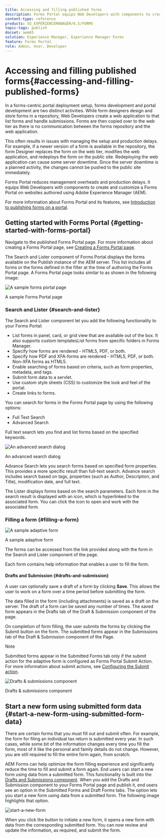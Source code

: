 ```yaml
---
title: Accessing and filling published forms
description: Forms Portal equips Web Developers with components to create and customize a Forms Portal on websites authored using Adobe Experience Manager (AEM).
content-type: reference
products: SG_EXPERIENCEMANAGER/6.5/FORMS
topic-tags: publish
docset: aem65
solution: Experience Manager, Experience Manager Forms
feature: Forms Portal
role: Admin, User, Developer
---
```

# Accessing and filling published forms{#accessing-and-filling-published-forms}

In a forms-centric portal deployment setup, forms development and portal development are two distinct activities. While form designers design and store forms in a repository, Web Developers create a web application to that list forms and handle submissions. Forms are then copied over to the web tier as there is no communication between the forms repository and the web application.

This often results in issues with managing the setup and production delays. For example, if a newer version of a form is available in the repository, the form Designer replaces the form on the web tier, modifies the web application, and redeploys the form on the public site. Redeploying the web application can cause some server downtime. Since the server downtime is a planned activity, the changes cannot be pushed to the public site immediately.

Forms Portal reduces management overheads and production delays. It equips Web Developers with components to create and customize a Forms Portal on websites authored using Adobe Experience Manager (AEM).

For more information about Forms Portal and its features, see [Introduction to publishing forms on a portal](/help/forms/using/introduction-publishing-forms.md).

## Getting started with Forms Portal {#getting-started-with-forms-portal}

Navigate to the published Forms Portal page. For more information about creating a Forms Portal page, see [Creating a Forms Portal page](../../forms/using/creating-form-portal-page.md).

The Search and Lister component of Forms Portal displays the forms available on the Publish instance of the AEM server. This list includes all forms or the forms defined in the filter at the time of authoring the Forms Portal page. A Forms Portal page looks similar to as shown in the following image:

![A sample forms portal page ](assets/forms-portal-page.png)

A sample Forms Portal page

### Search and Lister {#search-and-lister}

The Search and Lister component let you add the following functionality to your Forms Portal:

* List forms in panel, card, or grid view that are available out of the box. It also supports custom templatesList forms from specific folders in Forms Manager.
* Specify how forms are rendered - HTML5, PDF, or both.
* Specify how PDF and XFA-forms are rendered - HTML5, PDF, or both. Non-XFA forms as HTML5.
* Enable searching of forms based on criteria, such as form properties, metadata, and tags.
* Submit form data to a servlet.
* Use custom style sheets (CSS) to customize the look and feel of the portal.
* Create links to forms.

You can search for forms in the Forms Portal page by using the following options:

* Full Text Search
* Advanced Search

Full text search lets you find and list forms based on the specified keywords.

![An advanced search dialog](assets/search-panel.png)

An advanced search dialog

Advance Search lets you search forms based on specified form properties. This provides a more specific result than full-text search. Advance search includes search based on tags, properties (such as Author, Description, and Title), modification date, and full text.

The Lister displays forms based on the search parameters. Each form in the search result is displayed with an icon, which is hyperlinked to the associated form. You can click the icon to open and work with the associated form.

### Filling a form {#filling-a-form}

![A sample adaptive form](assets/filling_a_form.png)

A sample adaptive form

The forms can be accessed from the link provided along with the form in the Search and Lister component of the page.

Each form contains help information that enables a user to fill the form.

#### Drafts and Submission {#drafts-and-submission}

A user can optionally save a draft of a form by clicking **Save**. This allows the user to work on a form over a time period before submitting the form.

The data filled in the form (including attachments) is saved as a draft on the server. The draft of a form can be saved any number of times. The saved form appears in the Drafts tab of the Draft & Submission component of the page.

On completion of form filling, the user submits the forms by clicking the Submit button on the form. The submitted forms appear in the Submissions tab of the Draft & Submission component of the Page.

>[!NOTE]
>
>Submitted forms appear in the Submitted Forms tab only if the submit action for the adaptive form is configured as Forms Portal Submit Action. For more information about submit actions, see [Configuring the Submit action](../../forms/using/configuring-submit-actions.md).

![Drafts & submissions component](assets/draft-submission.png)

Drafts & submissions component

## Start a new form using submitted form data {#start-a-new-form-using-submitted-form-data}

There are certain forms that you must fill out and submit often. For example, the form for filing an individual tax return is submitted every year. In such cases, while some bit of the information changes every time you fill the form, most of it like the personal and family details do not change. However, you are still required to fill the entire form again, from scratch.

AEM Forms can help optimize the form filling experience and significantly reduce the time to fill and submit a form again. End users can start a new form using data from a submitted form. This functionality is built into the [Drafts and Submissions component](../../forms/using/draft-submission-component.md). When you add the Drafts and Submission component to your Forms Portal page and publish it, end users see an option in the Submitted Forms and Draft Forms tabs. The option lets you start a new form using data from a submitted form. The following image highlights that option.

![start-a-new-form](assets/start-a-new-form.png)

When you click the button to initiate a new form, it opens a new form with data from the corresponding submitted form. You can now review and update the information, as required, and submit the form.

